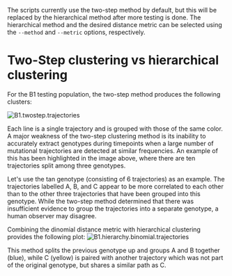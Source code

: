 
 The scripts currently use the two-step method by default, but this will be replaced by the hierarchical method after more testing is done.
 The hierarchical method and the desired distance metric can be selected using the `--method` and `--metric` options, respectively.

 # Two-Step clustering vs hierarchical clustering

 For the B1 testing population, the two-step method produces the following clusters:

![B1.twostep.trajectories](figures/B1.twostep.trajectories.edited2.png)

Each line is a single trajectory and is grouped with those of the same color. A major weakness of the two-step clustering method is its inability to accurately extract genotypes during timepoints when a large number of mutational trajectories are detected at similar frequencies. An example of this has been highlighted in the image above, where there are ten trajectories split among three genotypes.

Let's use the tan genotype (consisting of 6 trajectories) as an example. The trajectories labelled A, B, and C appear to be more correlated to each other than to the other three trajectories that have been grouped into this genotype. While the two-step method determined that there was insufficient evidence to group the trajectories into a separate genotype, a human observer may disagree.

Combining the dinomial distance metric with hierarchical clustering provides the following plot:
![B1.hierarchy.binomial.trajectories](figures/B1.hierarchy.binomial.trajectories.png)

This method splits the previous genotype up and groups A and B together (blue), while C (yellow) is paired with another trajectory which was not part of the original genotype, but shares a similar path as C.
